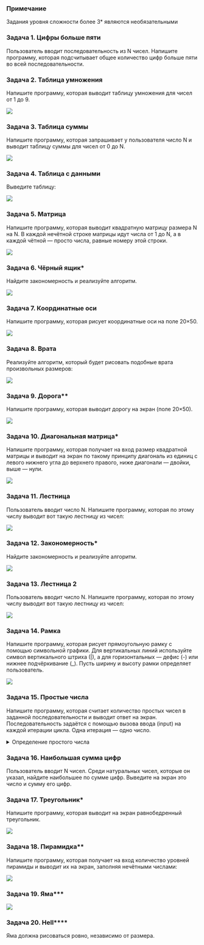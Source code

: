 ### Примечание
Задания уровня сложности более 3* являются необязательными

### Задача 1. Цифры больше пяти
Пользователь вводит последовательность из N чисел. Напишите программу, которая подсчитывает общее количество цифр больше пяти во всей последовательности.

### Задача 2. Таблица умножения
Напишите программу, которая выводит таблицу умножения для чисел от 1 до 9.

![](https://api.selcdn.ru/v1/SEL_72086/prodLMS/files/share/%D0%91%D0%B5%D0%B7_%D0%BD%D0%B0%D0%B7%D0%B2%D0%B0%D0%BD%D0%B8%D1%8F_P7prfek.png)

### Задача 3. Таблица суммы
Напишите программу, которая запрашивает у пользователя число N и выводит таблицу суммы для чисел от 0 до N.

![](https://api.selcdn.ru/v1/SEL_72086/prodLMS/files/share/%D0%91%D0%B5%D0%B7_%D0%BD%D0%B0%D0%B7%D0%B2%D0%B0%D0%BD%D0%B8%D1%8F_5wvjoYw.png)

### Задача 4. Таблица с данными
Выведите таблицу:

![](https://api.selcdn.ru/v1/SEL_72086/prodLMS/files/share/%D0%91%D0%B5%D0%B7_%D0%BD%D0%B0%D0%B7%D0%B2%D0%B0%D0%BD%D0%B8%D1%8F_MdIDKmp.png)

### Задача 5. Матрица
Напишите программу, которая выводит квадратную матрицу размера N на N. В каждой нечётной строке матрицы идут числа от 1 до N, а в каждой чётной — просто числа, равные номеру этой строки.

![](https://api.selcdn.ru/v1/SEL_72086/prodLMS/files/share/%D0%91%D0%B5%D0%B7_%D0%BD%D0%B0%D0%B7%D0%B2%D0%B0%D0%BD%D0%B8%D1%8F_h7wzBw1.png)

### Задача 6. Чёрный ящик*
Найдите закономерность и реализуйте алгоритм.

![](https://api.selcdn.ru/v1/SEL_72086/prodLMS/files/share/Screenshot_1_UFIYJeG.png)

### Задача 7. Координатные оси
Напишите программу, которая рисует координатные оси на поле 20×50.

![](https://api.selcdn.ru/v1/SEL_72086/prodLMS/files/share/%D0%91%D0%B5%D0%B7_%D0%BD%D0%B0%D0%B7%D0%B2%D0%B0%D0%BD%D0%B8%D1%8F_pd34fEb.png)

### Задача 8. Врата
Реализуйте алгоритм, который будет рисовать подобные врата произвольных размеров:

![](https://api.selcdn.ru/v1/SEL_72086/prodLMS/files/share/%D0%91%D0%B5%D0%B7_%D0%BD%D0%B0%D0%B7%D0%B2%D0%B0%D0%BD%D0%B8%D1%8F_AFQperF.png)

### Задача 9. Дорога**
Напишите программу, которая выводит дорогу на экран (поле 20×50).

![](https://api.selcdn.ru/v1/SEL_72086/prodLMS/files/share/%D0%91%D0%B5%D0%B7_%D0%BD%D0%B0%D0%B7%D0%B2%D0%B0%D0%BD%D0%B8%D1%8F_cHjHVo9.png)

### Задача 10. Диагональная матрица*
Напишите программу, которая получает на вход размер квадратной матрицы и выводит на экран по такому принципу диагональ из единиц с левого нижнего угла до верхнего правого, ниже диагонали — двойки, выше — нули.

![](https://api.selcdn.ru/v1/SEL_72086/prodLMS/files/share/%D0%91%D0%B5%D0%B7_%D0%BD%D0%B0%D0%B7%D0%B2%D0%B0%D0%BD%D0%B8%D1%8F_6YwLeiD.png)

### Задача 11. Лестница
Пользователь вводит число N. Напишите программу, которая по этому числу выводит вот такую лестницу из чисел:

![](https://api.selcdn.ru/v1/SEL_72086/prodLMS/files/share/%D0%91%D0%B5%D0%B7_%D0%BD%D0%B0%D0%B7%D0%B2%D0%B0%D0%BD%D0%B8%D1%8F_vBI874G.png)

### Задача 12. Закономерность*
Найдите закономерность и реализуйте алгоритм.

![](https://go.skillbox.ru/media/files/share/%D0%A0%D0%B8%D1%81_1._%D0%A2%D0%B5%D1%81%D1%82%D0%BE%D0%B2%D0%BE%D0%B5_%D0%B7%D0%B0%D0%B4%D0%B0%D0%BD%D0%B8%D0%B5.png)

### Задача 13. Лестница 2
Пользователь вводит число N. Напишите программу, которая по этому числу выводит вот такую лестницу из чисел:

![](https://go.skillbox.ru/media/files/share/%D0%A0%D0%B8%D1%81_2._%D0%9B%D0%B5%D1%81%D1%82%D0%BD%D0%B8%D1%86%D0%B0.png)

### Задача 14. Рамка
Напишите программу, которая рисует прямоугольную рамку с помощью символьной графики. Для вертикальных линий используйте символ вертикального штриха (|), а для горизонтальных — дефис (-) или нижнее подчёркивание (_). Пусть ширину и высоту рамки определяет пользователь.

![](https://go.skillbox.ru/media/files/share/%D0%A0%D0%B8%D1%81_3._%D0%A0%D0%B0%D0%BC%D0%BA%D0%B0.png)

### Задача 15. Простые числа
Напишите программу, которая считает количество простых чисел в заданной последовательности и выводит ответ на экран.
Последовательность задаётся с помощью вызова ввода (input) на каждой итерации цикла. Одна итерация — одно число.

<details>
    <summary>Определение простого числа</summary>
    Простое число делится только на себя и на единицу. 
</details>

### Задача 16. Наибольшая сумма цифр
Пользователь вводит N чисел. Среди натуральных чисел, которые он указал, найдите наибольшее по сумме цифр. Выведите на экран это число и сумму его цифр.

### Задача 17. Треугольник*
Напишите программу, которая выводит на экран равнобедренный треугольник.

![](https://go.skillbox.ru/media/files/share/%D0%A0%D0%B8%D1%81_6._%D0%9F%D0%B8%D1%80%D0%B0%D0%BC%D0%B8%D0%B4%D0%BA%D0%B0.png)

### Задача 18. Пирамидка**
Напишите программу, которая получает на вход количество уровней пирамиды и выводит их на экран, заполняя нечётными числами:

![](https://go.skillbox.ru/media/files/share/%D0%A0%D0%B8%D1%81_7._%D0%9F%D0%B8%D1%80%D0%B0%D0%BC%D0%B8%D0%B4%D0%BA%D0%B0-2.png)

### Задача 19. Яма***
![](https://go.skillbox.ru/media/files/share/%D0%A0%D0%B8%D1%81_8._%D0%AF%D0%BC%D0%B0.png)

### Задача 20. Hell****
Яма должна рисоваться ровно, независимо от размера.

